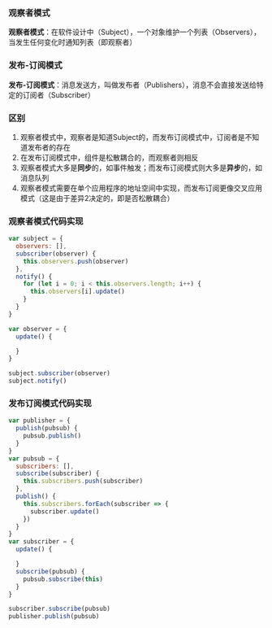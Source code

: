 ### 观察者模式

**观察者模式**：在软件设计中（Subject），一个对象维护一个列表（Observers），当发生任何变化时通知列表（即观察者）

### 发布-订阅模式

**发布-订阅模式**：消息发送方，叫做发布者（Publishers），消息不会直接发送给特定的订阅者（Subscriber）

### 区别

1. 观察者模式中，观察者是知道Subject的，而发布订阅模式中，订阅者是不知道发布者的存在
2. 在发布订阅模式中，组件是松散耦合的，而观察者则相反
3. 观察者模式大多是**同步**的，如事件触发；而发布订阅模式则大多是**异步**的，如消息队列
4. 观察者模式需要在单个应用程序的地址空间中实现，而发布订阅更像交叉应用模式（这是由于差异2决定的，即是否松散耦合）

### 观察者模式代码实现

```js
var subject = {
  observers: [],
  subscriber(observer) {
    this.observers.push(observer)
  },
  notify() {
    for (let i = 0; i < this.observers.length; i++) {
      this.observers[i].update()
    }
  }
}

var observer = {
  update() {

  }
}

subject.subscriber(observer)
subject.notify()
```


### 发布订阅模式代码实现

```js
var publisher = {
  publish(pubsub) {
    pubsub.publish()
  }
}
var pubsub = {
  subscribers: [],
  subscribe(subscriber) {
    this.subscribers.push(subscriber)
  },
  publish() {
    this.subscribers.forEach(subscriber => {
      subscriber.update()
    })
  }
}
var subscriber = {
  update() {

  }
  subscribe(pubsub) {
    pubsub.subscribe(this)
  }
}

subscriber.subscribe(pubsub)
publisher.publish(pubsub)

```
